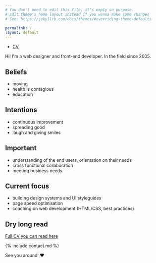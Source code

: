 ```yaml
---
# You don't need to edit this file, it's empty on purpose.
# Edit theme's home layout instead if you wanna make some changes
# See: https://jekyllrb.com/docs/themes/#overriding-theme-defaults

permalink: /
layout: default
---
```


<nav>
  <ul>
    <li class="nav__item {% if location == '/' or page.layout == 'default' %}active {% endif %}"><a href="cv">CV</a></li>
  </ul>
</nav>

Hi! I'm a web designer and front-end developer. In the field since 2005.


## Beliefs
- moving
- health is contagious
- education


## Intentions
- continuous improvement 
- spreading good
- laugh and giving smiles


## Important
- understanding of the end users, orientation on their needs
- cross functional collaboration
- meeting business needs


## Current focus
- building design systems and UI styleguides
- page speed optimisation
- coaching on web development (HTML/CSS, best practices)

## Dry long read
[Full CV you can read here](cv)


{% include contact.md %}

<!-- 

## Another place on the web
- [tataata](http://tataata.com) -->

See you around! ♥
